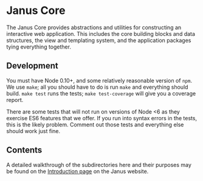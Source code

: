 Janus Core
==========

The Janus Core provides abstractions and utilities for constructing an interactive web application. This includes the core building blocks and data structures, the view and templating system, and the application packages tying everything together.

Development
-----------

You must have Node 0.10+, and some relatively reasonable version of `npm`. We use `make`; all you should have to do is run `make` and everything should build. `make test` runs the tests; `make test-coverage` will give you a coverage report.

There are some tests that will not run on versions of Node <6 as they exercise ES6 features that we offer. If you run into syntax errors in the tests, this is the likely problem. Comment out those tests and everything else should work just fine.

Contents
--------

A detailed walkthrough of the subdirectories here and their purposes may be found on the [Introduction page](http://janusjs.org/intro#component-walkthrough) on the Janus website.

